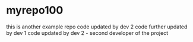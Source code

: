 # myrepo100
this is another example repo
code updated by dev 2
code further updated by dev 1
code updated by dev 2 - second developer of the project

